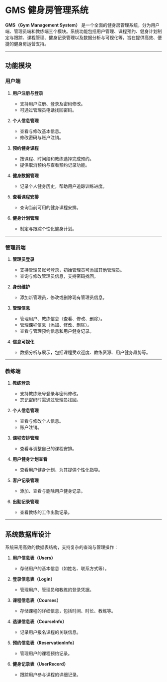 # GMS 健身房管理系统

**GMS（Gym Management System）** 是一个全面的健身房管理系统，分为用户端、管理员端和教练端三个模块。系统功能包括用户管理、课程预约、健身计划制定与跟踪、课程管理、健身记录管理以及数据分析与可视化等，旨在提供高效、便捷的健身房运营支持。

---

## 功能模块

### **用户端**
1. **用户注册与登录**
   - 支持用户注册、登录及密码修改。
   - 可通过管理员电话找回密码。

2. **个人信息管理**
   - 查看与修改基本信息。
   - 修改密码与账户注销。

3. **预约健身课程**
   - 按课程、时间段和教练选择完成预约。
   - 提供取消预约与查看预约记录功能。

4. **健身数据管理**
   - 记录个人健身历史，帮助用户追踪训练进度。

5. **查看课程安排**
   - 查询当前可用的健身课程安排。

6. **健身计划管理**
   - 制定与跟踪个性化健身计划。

---

### **管理员端**
1. **管理员登录**
   - 支持管理员账号登录，初始管理员可添加其他管理员。
   - 查询与修改管理员信息，支持密码找回。

2. **身份维护**
   - 添加新管理员，修改或删除现有管理员信息。

3. **管理信息**
   - 管理用户、教练信息（查看、修改、删除）。
   - 管理课程信息（添加、修改、删除）。
   - 查看与管理预约信息和用户健身记录。

4. **信息可视化**
   - 数据分析与展示，包括课程受欢迎度、教练资源、用户健身趋势等。

---

### **教练端**
1. **教练登录**
   - 支持教练账号登录与密码修改。
   - 忘记密码时需通过管理员找回。

2. **个人信息管理**
   - 查看与修改个人信息。
   - 账户注销。

3. **课程安排管理**
   - 查看与调整自己的课程安排。

4. **用户健身计划查看**
   - 查看用户健身计划，为其提供个性化指导。

5. **客户记录管理**
   - 添加、查看与删除用户健身记录。

6. **出勤记录管理**
   - 查看教练的工作出勤记录。

---

## 系统数据库设计

系统采用高效的数据表结构，支持复杂的查询与管理操作：

1. **用户信息表（Users）**
   - 存储用户的基本信息（如姓名、联系方式等）。

2. **登录信息表（Login）**
   - 管理用户、管理员和教练的登录凭据。

3. **课程信息表（Courses）**
   - 存储课程的详细信息，包括时间、时长、教练等。

4. **选课信息表（CourseInfo）**
   - 记录用户报名课程的关联信息。

5. **预约信息表（ReservationInfo）**
   - 管理用户的课程预约记录。

6. **健身记录表（UserRecord）**
   - 跟踪用户参与课程的详细记录。

